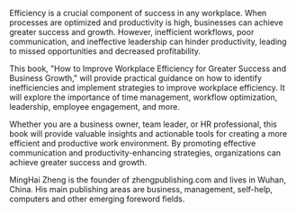 
Efficiency is a crucial component of success in any workplace. When processes are optimized and productivity is high, businesses can achieve greater success and growth. However, inefficient workflows, poor communication, and ineffective leadership can hinder productivity, leading to missed opportunities and decreased profitability.

This book, "How to Improve Workplace Efficiency for Greater Success and Business Growth," will provide practical guidance on how to identify inefficiencies and implement strategies to improve workplace efficiency. It will explore the importance of time management, workflow optimization, leadership, employee engagement, and more.

Whether you are a business owner, team leader, or HR professional, this book will provide valuable insights and actionable tools for creating a more efficient and productive work environment. By promoting effective communication and productivity-enhancing strategies, organizations can achieve greater success and growth.

MingHai Zheng is the founder of zhengpublishing.com and lives in Wuhan, China. His main publishing areas are business, management, self-help, computers and other emerging foreword fields.

